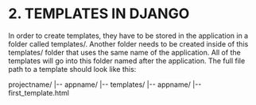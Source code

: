 # 2. TEMPLATES IN DJANGO

In order to create templates, they have to be stored in the application in a folder called templates/. Another folder needs to be created inside of this templates/ folder that uses the same name of the application. All of the templates will go into this folder named after the application. The full file path to a template should look like this:

projectname/
 |-- appname/
     |-- templates/
          |-- appname/
              |-- first_template.html
